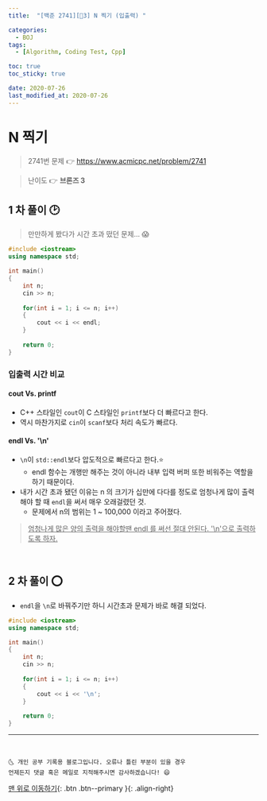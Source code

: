 ```yaml
---
title:  "[백준 2741][🤎3] N 찍기 (입출력) " 

categories:
  - BOJ
tags:
  - [Algorithm, Coding Test, Cpp]

toc: true
toc_sticky: true

date: 2020-07-26
last_modified_at: 2020-07-26
---
```


# N 찍기

> 2741번 문제 👉 <https://www.acmicpc.net/problem/2741>

> 난이도 👉 **브론즈 3**

## 1 차 풀이 🕑

> 만만하게 봤다가 시간 초과 떴던 문제... 😱

```cpp
#include <iostream>
using namespace std;

int main()
{
    int n;
    cin >> n;
    
    for(int i = 1; i <= n; i++)
    {
        cout << i << endl;
    }
    
    return 0;
}
```

### 입출력 시간 비교

#### cout Vs. printf

- C++ 스타일인 `cout`이 C 스타일인 `printf`보다 더 빠르다고 한다.
- 역시 마찬가지로 `cin`이 `scanf`보다 처리 속도가 빠르다.

#### endl Vs. '\n'

- `\n`이 `std::endl`보다 압도적으로 빠르다고 한다.⭐
  - endl 함수는 개행만 해주는 것이 아니라 내부 입력 버퍼 또한 비워주는 역할을 하기 때문이다. 
- 내가 시간 초과 됐던 이유는 n 의 크기가 십만에 다다를 정도로 엄청나게 많이 출력 해야 할 때 `endl`을 써서 매우 오래걸렸던 것.
  - 문제에서 n의 범위는 1 ~ 100,000 이라고 주어졌다.

> <u>엄청나게 많은 양의 출력을 해야할땐 endl 를 써선 절대 안된다. '\n'으로 출력하도록 하자.</u> 

<br>

## 2 차 풀이 ⭕

- `endl`을 `\n`로 바꿔주기만 하니 시간초과 문제가 바로 해결 되었다. 

```cpp
#include <iostream>
using namespace std;

int main()
{
    int n;
    cin >> n;
    
    for(int i = 1; i <= n; i++)
    {
        cout << i << '\n';
    }
    
    return 0;
}
```

***
<br>

    🌜 개인 공부 기록용 블로그입니다. 오류나 틀린 부분이 있을 경우 
    언제든지 댓글 혹은 메일로 지적해주시면 감사하겠습니다! 😄

[맨 위로 이동하기](#){: .btn .btn--primary }{: .align-right}
